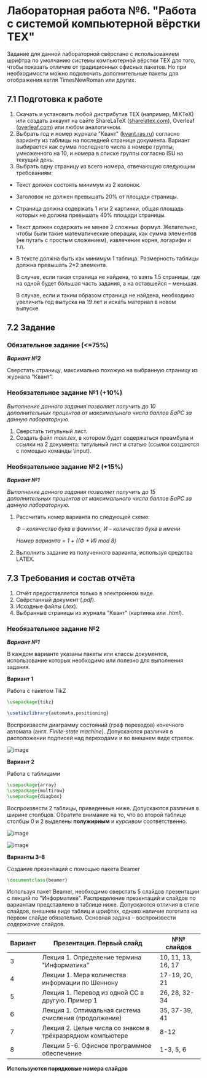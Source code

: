 # Лабораторная работа №6. "Работа с системой компьютерной вёрстки TEX"
Задание для данной лабораторной свёрстано с использованием шрифтра по умолчанию системы компьютерной вёрстки TEX для того, чтобы показать отличие от традиционных офисных пакетов. Но при необходимости можно подключить дополнительные пакеты для отображения кегля TimesNewRoman или других. 
## 7.1 Подготовка к работе
1. Скачать и установить любой дистрибутив TEX (например, MiKTeX) или создать
   аккаунт на сайте ShareLaTeX ([sharelatex.com](https://www.sharelatex.com/)), Overleaf ([overleaf.com](https://www.overleaf.com/)) или
   любом аналогичном.
2. Выбрать год и номер журнала "Квант" ([kvant.ras.ru](https://kvant.ras.ru/)) согласно варианту из
   таблицы на последней странице документа. Вариант выбирается как сумма
   последнего числа в номере группы, умноженного на 10, и номера в списке
   группы согласно ISU на текущий день.
3. Выбрать одну страницу из всего номера, отвечающую следующим требованиям:
- Текст должен состоять минимум из 2 колонок.
- Заголовок не должен превышать 20% от площади страницы. 
- Страница должна содержать 1 или 2 картинки, общая площадь которых
   не должна превышать 40% площади страницы.
- Текст должен содержать не менее 2 сложных формул. Желательно, чтобы
   были такие математические операции, как сумма элементов (не путать с
   простым сложением), извлечение корня, логарифм и т.п.
- В тексте должна быть как минимум 1 таблица. Размерность таблицы
   должна превышать 2*2 элемента.

   В случае, если такая страница не найдена, то взять 1.5 страницы, где на одной
   будет б&#243;льшая часть задания, а на оставшейся – меньшая.

  В случае, если и таким образом страница не найдена, необходимо увеличить
     год выпуска на 19 лет и искать материал в новом выпуске. 
## 7.2 Задание
### Обязательное задание (<=75%)
___Вариант №2___

   Сверстать страницу, максимально похожую на выбранную страницу из журнала
   "Квант". 
### Необязательное задание №1 (+10%)
   _Выполнение данного задания позволяет получить до 10 дополнительных процентов
   от максимального числа баллов БаРС за данную лабораторную._
1. Сверстать титульный лист.
2. Создать файл _main.tex_, в котором будет содержаться преамбула и ссылки на 2
   документа: титульный лист и статью (ссылки создаются с помощью команды
   \input).
### Необязательное задание №2 (+15%)

___Вариант №1___

   _Выполнение данного задания позволяет получить до 15 дополнительных процентов
   от максимального числа баллов БаРС за данную лабораторную._
1. Рассчитать номер варианта по следующей схеме:

   _Ф – количество букв в фамилии, И – количество букв в имени_

    _Номер варианта = 1 + ((Ф \* И) mod 8)_
2. Выполнить задание из полученного варианта, используя средства LATEX.
## 7.3 Требования и состав отчёта
1. Отчёт предоставляется только в электронном виде.
2. Свёрстанный документ (_.pdf_).
3. Исходные файлы (_.tex_).
4. Выбранные страницы из журнала "Квант" (картинка или _.html_).

### Необязательное задание №2

___Вариант №1___

В каждом варианте указаны пакеты или классы документов, использование которых
необходимо или полезно для выполнения задания.

__Вариант 1__

Работа с пакетом TikZ
```tex
\usepackage{tikz}

\usetikzlibrary{automata,positioning}
```
Воспроизвести диаграмму состояний (граф переходов) конечного автомата (англ.
_Finite-state machine_). Допускаются различия в расположении подписей над
переходами и во внешнем виде стрелок.

![image](https://github.com/VeraKasianenko/VeraKasianenko/assets/112972833/8473cb66-09d8-47f4-94df-7878282a76fd)

__Вариант 2__

Работа с таблицами
```tex
\usepackage{array}
\usepackage{multirow}
\usepackage{diagbox}
```
Воспроизвести 2 таблицы, приведенные ниже. Допускаются различия в ширине
столбцов. Обратите внимание на то, что во второй таблице столбцы 0 и 2 выделены
__полужирным__ и _курсивом_ соответственно.

![image](https://github.com/VeraKasianenko/VeraKasianenko/assets/112972833/10d35208-a711-45dc-9757-2bd117c1b2ff)

![image](https://github.com/VeraKasianenko/VeraKasianenko/assets/112972833/ccfc0e4a-4c45-440e-bcab-7130d4c87633)

__Варианты 3–8__

Создание презентаций с помощью пакета Beamer
```tex
\documentclass{beamer}
```
Используя пакет Beamer, необходимо сверстать 5 слайдов презентации с лекций по
"Информатике". Распределение презентаций и слайдов по вариантам представлено
в таблице ниже. Допускаются отличия в стиле слайдов, внешнем виде таблиц и
шрифтах, однако наличие логотипа на первом слайде обязательно. Основная задача
– воспроизвести _содержание_ слайдов.

| Вариант  | Презентация. Первый слайд                                  | №№ слайдов           |
|----------|------------------------------------------------------------|----------------------| 
| 3        | Лекция 1. Определение термина "Информатика"                | 10, 11, 13, 16, 17   | 
| 4        | Лекции 1. Мера количества информации по Шеннону            | 17-19, 20, 21        |
| 5        | Лекция 1. Перевод из одной СС в другую. Пример 1           | 26, 28, 32-34        |
| 6        | Лекция 1. Оптимальная система счисления (продолжение)      | 35, 37-39, 41        |
| 7        | Лекция 2. Целые числа со знаком в трёхразрядном компьютере | 8-12                 |
| 8        | Лекции 5-6. Офисное программное обеспечение                | 1-3, 5, 6            |

__Используются порядковые номера слайдов__
